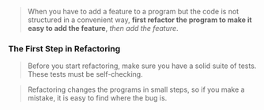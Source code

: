 > When you have to add a feature to a program but the code is not structured in a convenient way, **first refactor the program to make it easy to add the feature**, _then add the feature_.

### The First Step in Refactoring

> Before you start refactoring, make sure you have a solid suite of tests. These tests must be self-checking.

> Refactoring changes the programs in small steps, so if you make a mistake, it is easy to find where the bug is.
